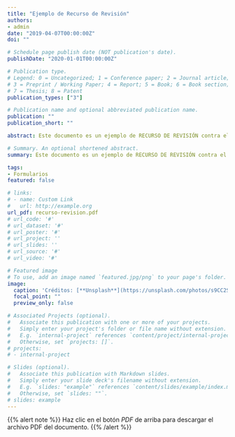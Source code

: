 ```yaml
---
title: "Ejemplo de Recurso de Revisión"
authors:
- admin
date: "2019-04-07T00:00:00Z"
doi: ""

# Schedule page publish date (NOT publication's date).
publishDate: "2020-01-01T00:00:00Z"

# Publication type.
# Legend: 0 = Uncategorized; 1 = Conference paper; 2 = Journal article;
# 3 = Preprint / Working Paper; 4 = Report; 5 = Book; 6 = Book section;
# 7 = Thesis; 8 = Patent
publication_types: ["3"]

# Publication name and optional abbreviated publication name.
publication: ""
publication_short: ""

abstract: Este documento es un ejemplo de RECURSO DE REVISIÓN contra el Decreto dictado por la Letrada de la Administración de Justicia de fecha 21 de noviembre de 2019, por infracción del artículo 575 de la Ley de Enjuiciamiento Civil.

# Summary. An optional shortened abstract.
summary: Este documento es un ejemplo de RECURSO DE REVISIÓN contra el Decreto dictado por la Letrada de la Administración de Justicia de fecha 21 de noviembre de 2019, por infracción del artículo 575 de la Ley de Enjuiciamiento Civil.

tags:
- Formularios
featured: false

# links:
# - name: Custom Link
#   url: http://example.org
url_pdf: recurso-revision.pdf
# url_code: '#'
# url_dataset: '#'
# url_poster: '#'
# url_project: ''
# url_slides: ''
# url_source: '#'
# url_video: '#'

# Featured image
# To use, add an image named `featured.jpg/png` to your page's folder.
image:
  caption: 'Créditos: [**Unsplash**](https://unsplash.com/photos/s9CC2SKySJM)'
  focal_point: ""
  preview_only: false

# Associated Projects (optional).
#   Associate this publication with one or more of your projects.
#   Simply enter your project's folder or file name without extension.
#   E.g. `internal-project` references `content/project/internal-project/index.md`.
#   Otherwise, set `projects: []`.
# projects:
# - internal-project

# Slides (optional).
#   Associate this publication with Markdown slides.
#   Simply enter your slide deck's filename without extension.
#   E.g. `slides: "example"` references `content/slides/example/index.md`.
#   Otherwise, set `slides: ""`.
# slides: example
---
```


{{% alert note %}}
Haz clic en el botón *PDF* de arriba para descargar el archivo PDF del documento.
{{% /alert %}}
